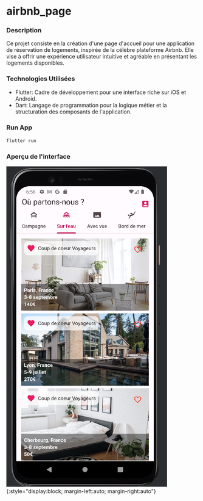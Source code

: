# airbnb_page

### Description

Ce projet consiste en la création d'une page d'accueil pour une application de réservation de logements, inspirée de la 
célèbre plateforme Airbnb. Elle vise à offrir une expérience utilisateur intuitive et agréable en présentant les logements 
disponibles.

### Technologies Utilisées
* Flutter: Cadre de développement pour une interface riche sur iOS et Android.
* Dart: Langage de programmation pour la logique métier et la structuration des composants de l'application.

### Run App

```bash
flutter run
```

### Aperçu de l'interface

![Rendu de l'aaplication](./assets/airbnb-page-example.png){:style="display:block; margin-left:auto; margin-right:auto"}